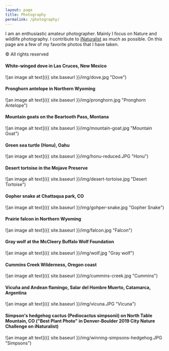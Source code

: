 ```yaml
---
layout: page
title: Photography
permalink: /photography/
---
```

I am an enthusiastic amateur photographer. Mainly I focus on Nature and wildlife photography.
I contribute to [iNaturalist](https://www.inaturalist.org/observations?user_id=lukewheeler) as much as possible. 
On this page are a few of my favorite photos that I have taken. 

&copy; All rights reserved

#### White-winged dove in Las Cruces, New Mexico
![an image alt text]({{ site.baseurl }}/img/dove.jpg "Dove")

#### Pronghorn antelope in Northern Wyoming
![an image alt text]({{ site.baseurl }}/img/pronghorn.jpg "Pronghorn Antelope")

#### Mountain goats on the Beartooth Pass, Montana
![an image alt text]({{ site.baseurl }}/img/mountain-goat.jpg "Mountain Goat")

#### Green sea turtle (Honu), Oahu
![an image alt text]({{ site.baseurl }}/img/honu-reduced.JPG "Honu")

#### Desert tortoise in the Mojave Preserve
![an image alt text]({{ site.baseurl }}/img/desert-tortoise.jpg "Desert Tortoise")

#### Gopher snake at Chattaqua park, CO
![an image alt text]({{ site.baseurl }}/img/gohper-snake.jpg "Gopher Snake")

#### Prairie falcon in Northern Wyoming
![an image alt text]({{ site.baseurl }}/img/falcon.jpg "Falcon")

#### Gray wolf at the McCleery Buffalo Wolf Foundation
![an image alt text]({{ site.baseurl }}/img/wolf.jpg "Gray wolf")

#### Cummins Creek Wilderness, Oregon coast
![an image alt text]({{ site.baseurl }}/img/cummins-creek.jpg "Cummins")

#### Vicuña and Andean flamingo, Salar del Hombre Muerto, Catamarca, Argentina
![an image alt text]({{ site.baseurl }}/img/vicuna.JPG "Vicuna")

#### Simpson's hedgehog cactus (Pediocactus simpsonii) on North Table Mountain, CO ("Best Plant Photo" in Denver-Boulder 2019 City Nature Challenge on iNaturalist)
![an image alt text]({{ site.baseurl }}/img/winning-simpsons-hedgehog.JPG "Simpsons")


